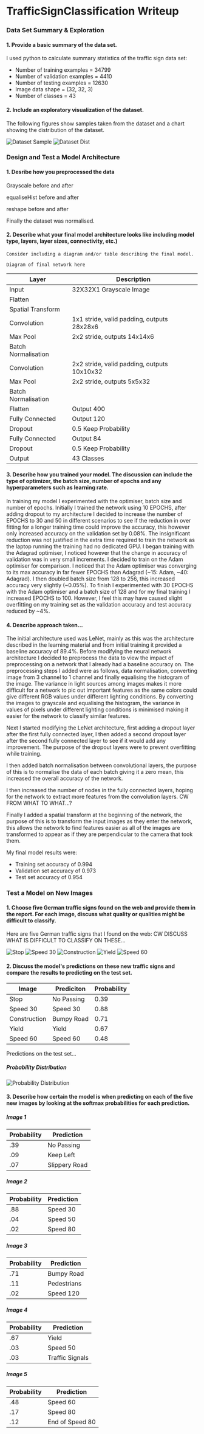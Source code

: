 # TrafficSignClassification Writeup

### Data Set Summary & Exploration
#### 1. Provide a basic summary of the data set.
I used python to calculate summary statistics of the traffic sign data set:
* Number of training examples = 34799
* Number of validation examples =  4410
* Number of testing examples = 12630
* Image data shape = (32, 32, 3)
* Number of classes = 43

#### 2. Include an exploratory visualization of the dataset.
The following figures show samples taken from the dataset and a chart showing the distribution of the dataset.

![Dataset Sample](/images/dataset_vis.png)
![Dataset Dist](/images/distribution.png)

### Design and Test a Model Architecture
#### 1. Desribe how you preprocessed the data
Grayscale before and after

equaliseHist before and after

reshape before and after


Finally the dataset was normalised.

#### 2. Describe what your final model architecture looks like including model type, layers, layer sizes, connectivity, etc.) 
	Consider including a diagram and/or table describing the final model.
	
	Diagram of final network here

| Layer               | Description                                 |               
| ------------------- | ------------------------------------------- |
| Input               | 32X32X1 Grayscale Image                     |
| Flatten             |                                             |
| Spatial Transform   |                                             |
| Convolution         | 1x1 stride, valid padding, outputs 28x28x6  |
| Max Pool            | 2x2 stride, outputs 14x14x6                 |
| Batch Normalisation |                                             |
| Convolution         | 2x2 stride, valid padding, outputs 10x10x32 |
| Max Pool            | 2x2 stride, outputs 5x5x32                  |
| Batch Normalisation |                                             |
| Flatten             | Output 400                                  |
| Fully Connected     | Output 120                                  |
| Dropout             | 0.5 Keep Probability                        |
| Fully Connected     | Output 84                                   |
| Dropout             | 0.5 Keep Probability                        |
| Output              | 43 Classes                                  |
  
#### 3. Describe how you trained your model. The discussion can include the type of optimizer, the batch size, number of epochs and any hyperparameters such as learning rate.

In training my model I experimented with the optimiser, batch size and number of epochs. Initially I trained the network using 10 EPOCHS, after adding dropout to my architecture I decided to increase the number of EPOCHS to 30 and 50 in different scenarios to see if the reduction in over fitting for a longer training time could improve the accuracy, this however only increased accuracy on the validation set by 0.08%. The insignificant reduction was not justified in the extra time required to train the network as the laptop running the training had no dedicated GPU. I began training with the Adagrad optimiser, I noticed however that the change in accuracy of validation was in very small increments. I decided to train on the Adam optimiser for comparison. I noticed that the Adam optimiser was converging to its max accuracy in far fewer EPOCHS than Adagrad (~15: Adam, ~40: Adagrad). I then doubled batch size from 128 to 256, this increased accuracy very slightly (~0.05%). To finish I experimented with 30 EPOCHS with the Adam optimiser and a batch size of 128 and for my final training I increased EPOCHS to 100. However, I feel this may have caused slight overfitting on my training set as the validation accuracy and test accuracy reduced by ~4%.
	
#### 4. Describe approach taken...

The initial architecture used was LeNet, mainly as this was the architecture described in the learning material and from initial training it provided a baseline accuracy of 89.4%. Before modifying the neural network architecture I decided to preprocess the data to view the impact of preprocessing on a network that I already had a baseline accuracy on. The preprocessing steps I added were as follows, data normalisation, converting image from 3 channel to 1 channel and finally equalising the histogram of the image. The variance in light sources among images makes it more difficult for a network to pic out important features as the same colors could give different RGB values under different lighting conditions. By converting the images to grayscale and equalising the histogram, the variance in values of pixels under different lighting conditions is minimised making it easier for the network to classify similar features.  

Next I started modifying the LeNet architecture, first adding a dropout layer after the first fully connected layer, I then added a second dropout layer after the second fully connected layer to see if it would add any improvement. The purpose of the dropout layers were to prevent overfitting while training. 

I then added batch normalisation between convolutional layers, the purpose of this is to normalise the data of each batch giving it a zero mean, this increased the overall accuracy of the network.

I then increased the number of nodes in the fully connected layers, hoping for the network to extract more features from the convolution layers. CW FROM WHAT TO WHAT...?

Finally I added a spatial transform at the beginning of the network, the purpose of this is to transform the input images as they enter the network, this allows the network to find features easier as all of the images are transformed to appear as if they are perpendicular to the camera that took them.
		
My final model results were:

* Training set accuracy of 0.994
* Validation set accuracy of 0.973
* Test set accuracy of 0.954
	
### Test a Model on New Images

#### 1. Choose five German traffic signs found on the web and provide them in the report. For each image, discuss what quality or qualities might be difficult to classify.

Here are five German traffic signs that I found on the web:
CW DISCUSS WHAT IS DIFFICULT TO CLASSIFY ON THESE...

![Stop](/images/1.jpg)
![Speed 30](/images/2.jpg)
![Construction](/images/3.jpg)
![Yield](/images/4.jpg)
![Speed 60](/images/5.jpg)

#### 2. Discuss the model's predictions on these new traffic signs and compare the results to predicting on the test set.
| Image         | Prediciton   | Probability |
| ------------- | ------------ | ----------- |
| Stop          | No Passing   |  0.39       |
| Speed 30      | Speed 30     |  0.88       |
| Construction  | Bumpy Road   |  0.71       |
| Yield         | Yield        |  0.67       |
| Speed 60      | Speed 60     |  0.48       |

Predictions on the test set...

##### Probability Distribution
![Probability Distribution](/images/prop_dist.png)

#### 3. Describe how certain the model is when predicting on each of the five new images by looking at the softmax probabilities for each prediction.
##### Image 1
| Probability | Prediction    |
| ----------- | ------------- |
| .39         | No Passing    |
| .09         | Keep Left     |
| .07         | Slippery Road |

##### Image 2

| Probability | Prediction   |
| ----------- | ------------ |
| .88         | Speed 30     |
| .04         | Speed 50     |
| .02         | Speed 80     |

##### Image 3

| Probability | Prediction   |
| ----------- | ------------ |
| .71         | Bumpy Road   |
| .11         | Pedestrians  |
| .02         | Speed 120    |

##### Image 4

| Probability | Prediction      |
| ----------- | --------------- |
| .67         | Yield           |
| .03         | Speed 50        |
| .03         | Traffic Signals |

##### Image 5

| Probability | Prediction      |
| ----------- | --------------- |
| .48         | Speed 60        |
| .17         | Speed 80        |
| .12         | End of Speed 80 |
